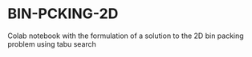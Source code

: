 # BIN-PCKING-2D
Colab notebook with the formulation of a solution to the 2D bin packing problem using tabu search
